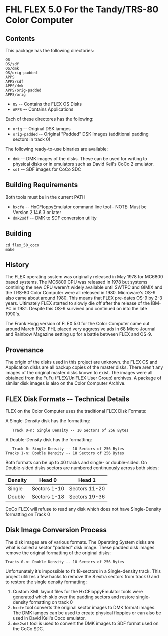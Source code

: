 # FHL FLEX 5.0 For the Tandy/TRS-80 Color Computer

## Contents

This package has the following directories:

    OS
    OS/sdf
    OS/dmk
    OS/orig-padded
    APPS
    APPS/sdf
    APPS/dmk
    APPS/orig-padded
    APPS/orig

* `OS` -- Contains the FLEX OS Disks
* `APPS` -- Contains Applications

Each of these directores has the following:

* `orig` -- Original DSK iamges
* `orig-padded` -- Original "Padded" DSK Images (additional padding sectors in track 0)

The following ready-to-use binaries are available:

* `dmk` -- DMK images of the disks.  These can be used for writing to physical disks or in emulators such as David Keil's CoCo 2 emulator.
* `sdf` -- SDF images for CoCo SDC

## Building Requirements

Both tools must be in the current PATH

* `hxcfe` -- HxCFloppyEmulator command line tool - NOTE: Must be Version 2.14.6.3 or later
* `dmk2sdf` -- DMK to SDF conversion utility

## Building

    cd flex_50_coco
    make

## History

The FLEX operating system was originally released in May 1978 for MC6800 based systems.  The MC6809 CPU was released in 1978 but systems contining the new CPU weren't widely available until SWTPC and GIMIX and the TRS-80 Color Computer were all released in 1980.  Microware's OS-9 also came about around 1980.  This means that FLEX pre-dates OS-9 by 2-3 years.  Ultimately FLEX started to slowly die off after the release of the IBM-PC in 1981.  Despite this OS-9 survived and continued on into the late 1990's.

The Frank Hogg version of FLEX 5.0 for the Color Computer came out around March 1982.  FHL placed very aggressive ads in 68 Micro Journal and Rainbow Magazine setting up for a battle between FLEX and OS-9.

## Provenance

The origin of the disks used in this project are unknown.  the FLEX OS and Application disks are all backup copies of the master disks.  There aren't any images of the original master disks known to exist.   The images were all obtained from the FuFu (FLEX/UniFLEX User Group) archives.  A package of similar disk images is also on the Color Computer Archive.

## FLEX Disk Formats -- Technical Details

FLEX on the Color Computer uses the traditional FLEX Disk Formats:

A Single-Density disk has the formatting:

       Track 0-n: Single Density -- 10 Sectors of 256 Bytes
    
A Double-Density disk has the formatting:

       Track 0: Single Density -- 10 Sectors of 256 Bytes
    Tracks 1-n: Double Density -- 18 Sectors of 256 Bytes

Both formats can be up to 40 tracks and single- or double-sided.  On Double-sided disks sectors are numbered continuously across both sides:

Density | Head 0 | Head 1
---|---|---
Single | Sectors 1-10 | Sectors 11-20
Double | Sectors 1-18 | Sectors 19-36

CoCo FLEX will refuse to read any disk which does not have Single-Density formatting on Track 0

## Disk Image Conversion Process

The disk images are of various formats.  The Operating System disks are what is called a sector "padded" disk image.  These padded disk images remove the original formatting of the original disks:

    Tracks 0-n: Double Density -- 18 Sectors of 256 Bytes

Unfortunately it's impossible to fit 18-sectors in a Single-density track.  This project utilizes a few hacks to remove the 8 extra sectors from track 0 and to restore the single density formatting:

1. Custom XML layout files for the HxCFloppyEmulator tools were generated which skip over the padding sectors and restore single-density formatting on track 0
2. `hxcfe` tool converts the original sector images to DMK format images.  The DMK iamges can be used to create physical floppies or can also be used in David Keil's Coco emulator.
3. `dmk2sdf` tool is used to convert the DMK images to SDF format used on the CoCo SDC.
